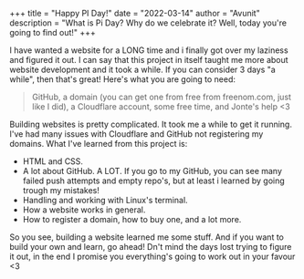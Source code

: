 +++
title = "Happy PI Day!"
date = "2022-03-14"
author = "Avunit"
description = "What is Pi Day? Why do we celebrate it? Well, today you're going to find out!"
+++

I have wanted a website for a LONG time and i finally got over my laziness and figured it out. I can say that this project in itself taught me more about website development and it took a while. If you can consider 3 days "a while", then that's great! Here's what you are going to need:

> GitHub, a domain (you can get one from free from freenom.com, just like I did), a Cloudflare account, some free time, and Jonte's help <3

Building websites is pretty complicated. It took me a while to get it running. I've had many issues with Cloudflare and GitHub not registering my domains. What I've learned from this project is:

- HTML and CSS.
- A lot about GitHub. A LOT. If you go to my GitHub, you can see many failed push attempts and empty repo's, but at least i learned by going trough my mistakes!
- Handling and working with Linux's terminal.
- How a website works in general.
- How to register a domain, how to buy one, and a lot more.

So you see, building a website learned me some stuff. And if you want to build your own and learn, go ahead! Dn't mind the days lost trying to figure it out, in the end I promise you everything's going to work out in your favour <3